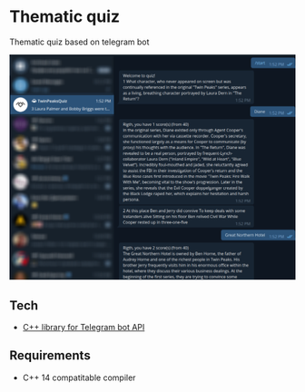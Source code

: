 # Thematic quiz

Thematic quiz based on telegram bot

![Example](Example.png)

## Tech

- [C++ library for Telegram bot API](https://github.com/reo7sp/tgbot-cpp)

## Requirements

- C++ 14 compatitable compiler
